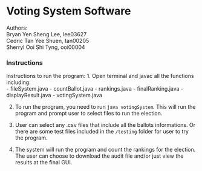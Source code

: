 # Voting System Software
Authors: <br />
Bryan Yen Sheng Lee, lee03627 <br />
Cedric Tan Yee Shuen, tan00205 <br />
Sherryl Ooi Shi Tyng, ooi00004 <br />

<h3>Instructions</h3>
Instructions to run the program:
1. Open terminal and javac all the functions including: <br />
- fileSystem.java
- countBallot.java
- rankings.java
- finalRanking.java
- displayResult.java
- votingSystem.java

2. To run the program, you need to run `java votingSystem`. This will run the program and prompt user to select files to run the election.

3. User can select any .csv files that include all the ballots informations. Or there are some test files included in the `/testing` folder for user to try the program.

4. The system will run the program and count the rankings for the election. The user can choose to download the audit file and/or just view the results at the final GUI.
